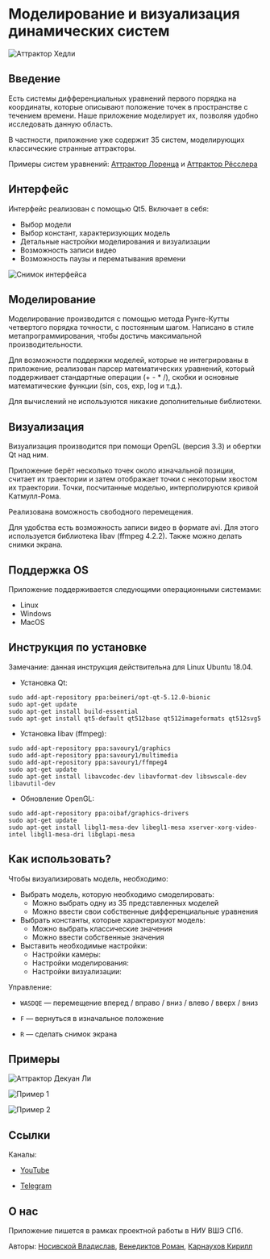 # Моделирование и визуализация динамических систем

![Аттрактор Хедли](https://github.com/kkarnauk/dynsys/blob/main/media/Hadley.gif)

## Введение

Есть системы дифференциальных уравнений первого порядка на координаты, которые описывают положение точек в пространстве с течением времени. Наше приложение моделирует их, позволяя удобно исследовать данную область.

В частности, приложение уже содержит 35 систем, моделирующих классические странные аттракторы.

Примеры систем уравнений: [Аттрактор Лоренца](https://ru.wikipedia.org/wiki/%D0%90%D1%82%D1%82%D1%80%D0%B0%D0%BA%D1%82%D0%BE%D1%80_%D0%9B%D0%BE%D1%80%D0%B5%D0%BD%D1%86%D0%B0) и [Аттрактор Рёсслера](https://ru.wikipedia.org/wiki/%D0%90%D1%82%D1%82%D1%80%D0%B0%D0%BA%D1%82%D0%BE%D1%80_%D0%A0%D1%91%D1%81%D1%81%D0%BB%D0%B5%D1%80%D0%B0)

## Интерфейс

Интерфейс реализован с помощью Qt5. Включает в себя:
* Выбор модели
* Выбор констант, характеризующих модель
* Детальные настройки моделирования и визуализации
* Возможность записи видео
* Возможность паузы и перематывания времени

![Снимок интерфейса](https://github.com/kkarnauk/dynsys/blob/main/media/Interface.png) 

## Моделирование

Моделирование производится с помощью метода Рунге-Кутты четвертого порядка точности, с постоянным шагом. Написано в стиле метапрограммирования, чтобы достичь максимальной производительности.

Для возможности поддержки моделей, которые не интегрированы в приложение, реализован парсер математических уравнений, который поддерживает стандартные операции (+ - \* /), скобки и основные математические функции (sin, cos, exp, log и т.д.).

Для вычислений не используются никакие дополнительные библиотеки.

## Визуализация

Визуализация производится при помощи OpenGL (версия 3.3) и обертки Qt над ним.

Приложение берёт несколько точек около изначальной позиции, считает их траектории и затем отображает точки с некоторым хвостом их траектории. Точки, посчитанные моделью, интерполируются кривой Катмулл-Рома.

Реализована воможность свободного перемещения.

Для удобства есть возможность записи видео в формате avi. Для этого используется библиотека libav (ffmpeg 4.2.2). Также можно делать снимки экрана.

## Поддержка OS

Приложение поддерживается следующими операционными системами:
* Linux
* Windows
* MacOS

## Инструкция по установке

Замечание: данная инструкция действительна для Linux Ubuntu 18.04.

* Установка Qt:
```
sudo add-apt-repository ppa:beineri/opt-qt-5.12.0-bionic
sudo apt-get update
sudo apt-get install build-essential
sudo apt-get install qt5-default qt512base qt512imageformats qt512svg5
```

* Установка libav (ffmpeg):
```
sudo add-apt-repository ppa:savoury1/graphics
sudo add-apt-repository ppa:savoury1/multimedia
sudo add-apt-repository ppa:savoury1/ffmpeg4
sudo apt-get update
sudo apt-get install libavcodec-dev libavformat-dev libswscale-dev libavutil-dev
```

* Обновление OpenGL:
```
sudo add-apt-repository ppa:oibaf/graphics-drivers
sudo apt-get update
sudo apt-get install libgl1-mesa-dev libegl1-mesa xserver-xorg-video-intel libgl1-mesa-dri libglapi-mesa
```

## Как использовать?

Чтобы визуализировать модель, необходимо:

* Выбрать модель, которую необходимо смоделировать:
    * Можно выбрать одну из 35 представленных моделей
    * Можно ввести свои собственные дифференциальные уравнения
* Выбрать константы, которые характеризуют модель:
    * Можно выбрать классические значения
    * Можно ввести собственные значения
* Выставить необходимые настройки:
    * Настройки камеры:
    * Настройки моделирования:
    * Настройки визуализации:

Управление:
* `WASDQE` — перемещение вперед / вправо / вниз / влево / вверх / вниз

* `F` — вернуться в изначальное положение
* `R` — сделать снимок экрана

## Примеры

![Аттрактор Декуан Ли](https://github.com/kkarnauk/dynsys/blob/main/media/Dequan%20Li.gif)

![Пример 1](https://github.com/kkarnauk/dynsys/blob/main/media/Example1.png) 

![Пример 2](https://github.com/kkarnauk/dynsys/blob/main/media/Example2.png) 

## Ссылки

Каналы:
* [YouTube](https://www.youtube.com/channel/UCL6pzFtbNd7fZKhABJCvV8g?view_as=subscriber)

* [Telegram](https://t.me/strangeattractors)

## О нас

Приложение пишется в рамках проектной работы в НИУ ВШЭ СПб.

Авторы: [Носивской Владислав](https://github.com/vladnosiv), [Венедиктов Роман](https://github.com/e2e4b6b7), [Карнаухов Кирилл](https://github.com/kkarnauk)

